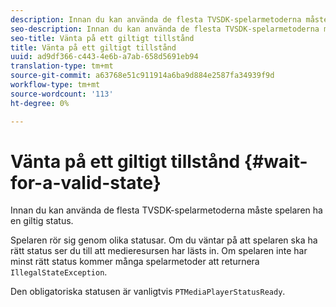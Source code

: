 ```yaml
---
description: Innan du kan använda de flesta TVSDK-spelarmetoderna måste spelaren ha en giltig status.
seo-description: Innan du kan använda de flesta TVSDK-spelarmetoderna måste spelaren ha en giltig status.
seo-title: Vänta på ett giltigt tillstånd
title: Vänta på ett giltigt tillstånd
uuid: ad9df366-c443-4e6b-a7ab-658d5691eb94
translation-type: tm+mt
source-git-commit: a63768e51c911914a6ba9d884e2587fa34939f9d
workflow-type: tm+mt
source-wordcount: '113'
ht-degree: 0%

---
```



# Vänta på ett giltigt tillstånd {#wait-for-a-valid-state}

Innan du kan använda de flesta TVSDK-spelarmetoderna måste spelaren ha en giltig status.

Spelaren rör sig genom olika statusar. Om du väntar på att spelaren ska ha rätt status ser du till att medieresursen har lästs in. Om spelaren inte har minst rätt status kommer många spelarmetoder att returnera `IllegalStateException`.

Den obligatoriska statusen är vanligtvis `PTMediaPlayerStatusReady`.